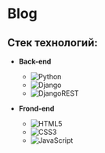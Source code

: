 # Blog




## __Стек технологий__:
+ __Back-end__
  + ![Python](https://img.shields.io/badge/python-3670A0?style=for-the-badge&logo=python&logoColor=ffdd54)
  + ![Django](https://img.shields.io/badge/django-%23092E20.svg?style=for-the-badge&logo=django&logoColor=white)
  + ![DjangoREST](https://img.shields.io/badge/DJANGO-REST-ff1709?style=for-the-badge&logo=django&logoColor=white&color=ff1709&labelColor=gray)

+ __Frond-end__
  + ![HTML5](https://img.shields.io/badge/html5-%23E34F26.svg?style=for-the-badge&logo=html5&logoColor=white)
  + ![CSS3](https://img.shields.io/badge/css3-%231572B6.svg?style=for-the-badge&logo=css3&logoColor=white)
  + ![JavaScript](https://img.shields.io/badge/javascript-%23323330.svg?style=for-the-badge&logo=javascript&logoColor=%23F7DF1E)
  

